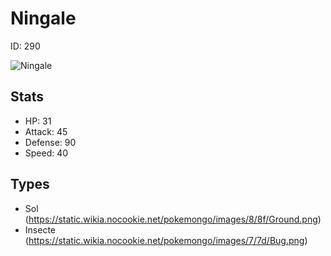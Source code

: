 # Ningale


ID: 290

![](https://raw.githubusercontent.com/PokeAPI/sprites/master/sprites/pokemon/other/official-artwork/290.png "Ningale")

## Stats


 - HP: 31
 - Attack: 45
 - Defense: 90
 - Speed: 40

## Types


 - Sol (https://static.wikia.nocookie.net/pokemongo/images/8/8f/Ground.png)
 - Insecte (https://static.wikia.nocookie.net/pokemongo/images/7/7d/Bug.png)
